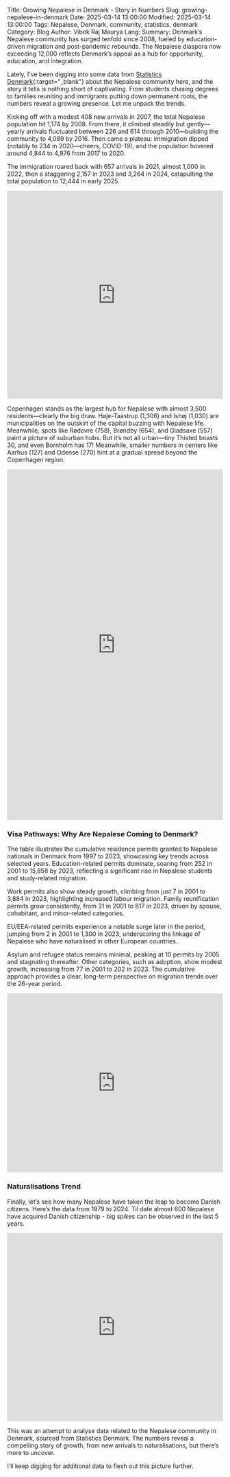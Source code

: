 Title: Growing Nepalese in Denmark - Story in Numbers
Slug: growing-nepalese-in-denmark
Date: 2025-03-14 13:00:00
Modified: 2025-03-14 13:00:00
Tags: Nepalese, Denmark, community, statistics, denmark
Category: Blog
Author: Vibek Raj Maurya
Lang: 
Summary: Denmark’s Nepalese community has surged tenfold since 2008, fueled by education-driven migration and post-pandemic rebounds. The Nepalese diaspora now exceeding 12,000 reflects Denmark’s appeal as a hub for opportunity, education, and integration.

Lately, I’ve been digging into some data from [Statistics Denmark](https://www.statbank.dk/){:target="_blank"} about the Nepalese community here, and the story it tells is nothing short of captivating. From students chasing degrees to families reuniting and immigrants putting down permanent roots, the numbers reveal a growing presence. Let me unpack the trends.  

Kicking off with a modest 408 new arrivals in 2007, the total Nepalese population hit 1,174 by 2008. From there, it climbed steadily but gently—yearly arrivals fluctuated between 226 and 614 through 2010—building the community to 4,089 by 2016. Then came a plateau: immigration dipped (notably to 234 in 2020—cheers, COVID-19), and the population hovered around 4,844 to 4,976 from 2017 to 2020. 

The immigration roared back with 657 arrivals in 2021, almost 1,000 in 2022, then a staggering 2,157 in 2023 and 3,264 in 2024, catapulting the total population to 12,444 in early 2025.

<iframe title="Nepalese in DenmarkNew arrivals and a Growing Community" aria-label="Interactive line chart" id="datawrapper-chart-HLmhg" src="https://datawrapper.dwcdn.net/HLmhg/1/" scrolling="no" frameborder="0" style="width: 0; min-width: 100% !important; border: none;" height="485" data-external="1"></iframe><script type="text/javascript">!function(){"use strict";window.addEventListener("message",(function(a){if(void 0!==a.data["datawrapper-height"]){var e=document.querySelectorAll("iframe");for(var t in a.data["datawrapper-height"])for(var r,i=0;r=e[i];i++)if(r.contentWindow===a.source){var d=a.data["datawrapper-height"][t]+"px";r.style.height=d}}}))}();
</script>


Copenhagen stands as the largest hub for Nepalese with almost 3,500 residents—clearly the big draw. Høje-Taastrup (1,306) and Ishøj (1,030) are municipalities on the outskirt of the capital buzzing with Nepalese life. Meanwhile, spots like Rødovre (758), Brøndby (654), and Gladsaxe (557) paint a picture of suburban hubs. But it’s not all urban—tiny Thisted boasts 30, and even Bornholm has 17! Meanwhile, smaller numbers in centers like Aarhus (127) and Odense (270) hint at a gradual spread beyond the Copenhagen region.


<iframe title="Mapping Nepalese in Denmark" aria-label="Map" id="datawrapper-chart-pUwcu" src="https://datawrapper.dwcdn.net/pUwcu/1/" scrolling="no" frameborder="0" style="width: 0; min-width: 100% !important; border: none;" height="817" data-external="1"></iframe><script type="text/javascript">!function(){"use strict";window.addEventListener("message",(function(a){if(void 0!==a.data["datawrapper-height"]){var e=document.querySelectorAll("iframe");for(var t in a.data["datawrapper-height"])for(var r,i=0;r=e[i];i++)if(r.contentWindow===a.source){var d=a.data["datawrapper-height"][t]+"px";r.style.height=d}}}))}();
</script>



### Visa Pathways: Why Are Nepalese Coming to Denmark?

The table illustrates the cumulative residence permits granted to Nepalese nationals in Denmark from 1997 to 2023, showcasing key trends across selected years. Education-related permits dominate, soaring from 252 in 2001 to 15,858 by 2023, reflecting a significant rise in Nepalese students and study-related migration. 

Work permits also show steady growth, climbing from just 7 in 2001 to 3,884 in 2023, highlighting increased labour migration. Family reunification permits grow consistently, from 31 in 2001 to 817 in 2023, driven by spouse, cohabitant, and minor-related categories. 

EU/EEA-related permits experience a notable surge later in the period, jumping from 2 in 2001 to 1,300 in 2023, underscoring the linkage of Nepalese who have naturalised in other European countries. 

Asylum and refugee status remains minimal, peaking at 10 permits by 2005 and stagnating thereafter. Other categories, such as adoption, show modest growth, increasing from 77 in 2001 to 202 in 2023. The cumulative approach provides a clear, long-term perspective on migration trends over the 26-year period.


<iframe title="Cumulative Residence Permits Granted to Nepalese in Denmark (1997–2023)" aria-label="Table" id="datawrapper-chart-ez9LO" src="https://datawrapper.dwcdn.net/ez9LO/1/" scrolling="no" frameborder="0" style="width: 0; min-width: 100% !important; border: none;" height="417" data-external="1"></iframe><script type="text/javascript">!function(){"use strict";window.addEventListener("message",(function(a){if(void 0!==a.data["datawrapper-height"]){var e=document.querySelectorAll("iframe");for(var t in a.data["datawrapper-height"])for(var r,i=0;r=e[i];i++)if(r.contentWindow===a.source){var d=a.data["datawrapper-height"][t]+"px";r.style.height=d}}}))}();
</script>


### Naturalisations Trend

Finally, let’s see how many Nepalese have taken the leap to become Danish citizens. Here’s the data from 1979 to 2024. Til date almost 600 Nepalese have acquired Danish citizenship - big spikes can be observed in the last 5 years.

<iframe title="Naturalisation: Nepali to Dane" aria-label="Column Chart" id="datawrapper-chart-1kN34" src="https://datawrapper.dwcdn.net/1kN34/1/" scrolling="no" frameborder="0" style="width: 0; min-width: 100% !important; border: none;" height="438" data-external="1"></iframe><script type="text/javascript">!function(){"use strict";window.addEventListener("message",(function(a){if(void 0!==a.data["datawrapper-height"]){var e=document.querySelectorAll("iframe");for(var t in a.data["datawrapper-height"])for(var r,i=0;r=e[i];i++)if(r.contentWindow===a.source){var d=a.data["datawrapper-height"][t]+"px";r.style.height=d}}}))}();
</script>


This was an attempt to analyse data related to the Nepalese community in Denmark, sourced from Statistics Denmark. The numbers reveal a compelling story of growth, from new arrivals to naturalisations, but there’s more to uncover. 

I’ll keep digging for additional data to flesh out this picture further.
